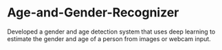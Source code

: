 # Age-and-Gender-Recognizer
Developed a gender and age detection system that uses deep learning to estimate the gender and age of a person from images or webcam input.
